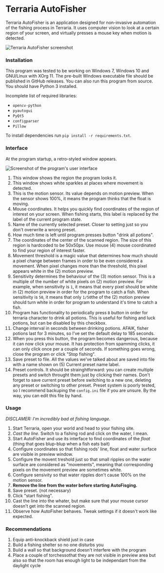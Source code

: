 # Terraria AutoFisher
Terraria AutoFisher is an application designed for non-invasive automation of the fishing process in Terraria.
It uses computer vision to look at a certain region of your screen, and virtually presses a mouse key when
motion is detected.

![Terraria AutoFisher screenshot](banner_small.png)

### Installation
This program was tested to be working on Windows 7, Windows 10 and GNU/Linux with XOrg 11.
The pre-built Windows executable file should be published in GitHub releases. You can also run this program
from source. You should have Python 3 installed. 

Incomplete list of required libraries:
- `opencv-python`
- `pyautogui`
- `PyQt5`
- `configparser`
- `Pillow`

To install dependencies run `pip install -r requirements.txt`.

### Interface
At the program startup, a retro-styled window appears. 

![Screenshot of the program's user interface](ui.png)

1. This window shows the region the program looks it.
2. This window shows white sparkles at places where movement is detected.
3. This is the motion sensor. Its value depends on motion preview. When the sensor shows 100%, 
it means the program thinks that the float is moving.
4. Mouse coordinates. It helps you quickly find coordinates of the region of interest on your screen.
When fishing starts, this label is replaced by the label of the current program state.
5. Name of the currently selected preset. Closer to setting just so you don't overwrite a wrong preset.
6. How much time is left until program presses button "drink all potions".
7. The coordinates of the center of the scanned region. The size of this region is hardcoded to be 50x50px.
Use mouse (4) mouse coordinated to find your region of interest faster.
8. Movement threshold is a magic value that determines how much should a pixel change between frames in 
order to be even considered a movement. When pixel changes more than the threshold, this pixel appears
white in the (2) motion preview.
9. Sensitivity determines the behaviour of the (3) motion sensor. This is a multiple of the number of 
white pixels on (2) motion preview. For example, when sensitivity is `1`, it means that every pixel
should be white in (2) motion preview in order for the program to catch a fish. When sensitivity is `50`,
it means that only `1/50`the of the (2) motion preview should turn white in order for program to
understand it's time to catch a fish.
10. Program has functionality to periodically press `B` button in order for terraria character to drink
all potions. This is useful for fishing and luck potions, but can be disabled by this checkbox.
11. Change interval in seconds between drinking potions. AFAIK, fisher potions last for 3 minutes, so I've
set the default delay to 185 seconds.
12. When you press this button, the program becomes dangerous, because it can now click your mouse. It has
protection from spamming clicks, it can only click once per a couple of seconds. If something goes wrong,
close the program or click "Stop fishing".
13. Save preset to file. All the values we've talked about are saved into file with a name shown on 
(5) Current preset name label. 
14. Preset controls. It should be strainghtforward: you can create multiple presets and switch throught
them just by clicking their names. Don't forget to save current preset before switching to a new one,
deleting any preset or switching to other preset. Preset system is poorly tested, so I recommend backuping
the `config.ini` file if you are unsure. By the way, you can edit this file by hand.

### Usage
_DISCLAMER: I'm incredibly bad at fishing language._
1. Start Terraria, open your world and head to your fishing site. 
2. _Cast the line._ Switch to a fishing rod and click on the water, I mean.
3. Start AutoFisher and use its interface to find coordinates of the 
_float_ (thing that goes blup-blup when a fish eats bait)
4. Configure coordinates so that fishing rods' line, float and water surface are visible in preview window.
5. Configure the movent treshold just so that small ripples on the water surface are considered as "movements", meaning that corresponding pixels on the movement preview are sometimes white.
6. Configure sensivity so that water ripples don't cause 100% on the motion sensor.
7. **Remove the line from the water before starting AutoFisging.**
8. Save preset. (not necessary)
9. Click "start fishing". 
10. Cast the line into the whater, but make sure that your mouse cursor doesn't get into the scanned region.
11. Observe how AutoFisher behaves. Tweak settings if it doesn't work like expected.


### Recommendations
1. Equip anti-knockback shield just in case
2. Build a fishing shelter so no one disturbs you
3. Build a wall so that background doesn't interfere with the program
4. Place a couple of torchessothat they are not visible in preview area but also so that the room has enough
light to be independant from the daylight cycle
